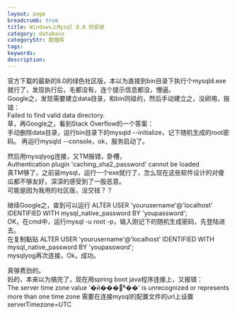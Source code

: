 ```yaml
---
layout: page
breadcrumb: true
title: Windows上Mysql 8.0 的安装
category: database
categoryStr: 数据库
tags: 
keywords: 
description: 
---
```


  官方下载的最新的8.0的绿色社区版，本以为直接到bin目录下执行个mysqld.exe就行了，发现执行后，毛都没有，连个提示信息都没，懵逼。  
  Google之，发现需要建立data目录，和bin同级的，然后手动建立之，没卵用，报错：  
  Failed to find valid data directory.  
  草，再Google之，看到Stack Overflow的一个答案：  
  手动删除data目录，运行bin目录下的mysqld --initialize，记下随机生成的root密码。 
  再运行mysqld --console，ok，服务启动了。  

  然后用mysqlyog连接，又TM报错，卧槽，  
  Authentication plugin 'caching_sha2_password' cannot be loaded  
  真TM够了，之前装mysql，运行一个exe就行了，怎么现在这些软件设计的对傻瓜都不够友好，深深的感受到了一股恶意。  
  可能是因为我用的社区版，没交钱？？  

  继续Google之，查到可以运行 ALTER USER 'yourusername'@'localhost' IDENTIFIED WITH mysql_native_password BY 'youpassword';  
  OK，在cmd中，运行mysql -u root -p，输入刚记下的随机生成密码，先登陆进去。  
  在复制黏贴 ALTER USER 'yourusername'@'localhost' IDENTIFIED WITH mysql_native_password BY 'youpassword';  
  mysqlyog再次连接，Ok，成功。  

  真够费劲的。  
  妈的，本来以为搞完了，现在用spring boot java程序连接上，又报错：  
  The server time zone value '�й���׼ʱ��' is unrecognized or represents more than one time zone
  需要在连接mysql的配置文件的url上设置serverTimezone=UTC  
